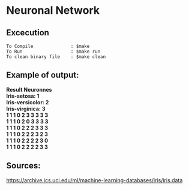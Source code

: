 # Neuronal Network

## Excecution       
```shell
To Compile              : $make
To Run                  : $make run
To clean binary file    : $make clean
```

    

## Example of output:

<b>Result Neuronnes</b><br>
<b>Iris-setosa: 1</b><br>
<b>Iris-versicolor: 2</b><br>
<b>Iris-virginica: 3</b><br>
<b>1 1 1 0 2 3 3 3 3 3 </b><br>
<b>1 1 1 0 2 0 3 3 3 3 </b><br>
<b>1 1 1 0 2 2 2 3 3 3 </b><br>
<b>1 1 1 0 2 2 2 3 2 3 </b><br>
<b>1 1 1 0 2 2 2 2 3 0 </b><br>
<b>1 1 1 0 2 2 2 2 3 3 </b><br>

## Sources:
https://archive.ics.uci.edu/ml/machine-learning-databases/iris/iris.data
